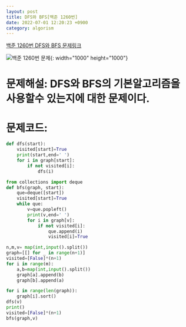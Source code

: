 ```yaml
---
layout: post
title: DFS와 BFS[백준 1260번]
date: 2022-07-01 12:20:23 +0900
category: algorism
---
```

[백준 1260번 DFS와 BFS 문제링크](https://www.acmicpc.net/problem/1260)

![백준 1260번 문제](https://user-images.githubusercontent.com/77001421/176890532-e69c377d-7e25-4f97-8d8e-18aeaf0ded00.png){: width="1000" height="1000"}

# 문제해설: DFS와 BFS의 기본알고리즘을 사용할수 있는지에 대한 문제이다.
# 문제코드:
```python
def dfs(start):
    visited[start]=True
    print(start,end=' ')
    for i in graph[start]:
        if not visited[i]:
            dfs(i)

from collections import deque
def bfs(graph, start):
    que=deque([start]) 
    visited[start]=True
    while que:
        v=que.popleft()
        print(v,end=' ')
        for i in graph[v]:
            if not visited[i]:
                que.append(i)
                visited[i]=True

n,m,v= map(int,input().split())
graph=[[] for _ in range(n+1)]
visited=[False]*(n+1)
for i in range(m):
    a,b=map(int,input().split())
    graph[a].append(b)
    graph[b].append(a)

for i in range(len(graph)):
    graph[i].sort()
dfs(v)
print()
visited=[False]*(n+1)
bfs(graph,v)
```
